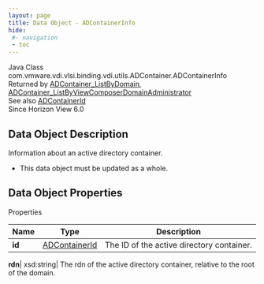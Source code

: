 ```yaml
---
layout: page
title: Data Object - ADContainerInfo
hide:
 #- navigation
 - toc
---
```






Java Class
    com.vmware.vdi.vlsi.binding.vdi.utils.ADContainer.ADContainerInfo  
Returned by
     [ADContainer_ListByDomain](vdi.utils.ADContainer.md#listByDomain), [ADContainer_ListByViewComposerDomainAdministrator](vdi.utils.ADContainer.md#listByViewComposerDomainAdministrator)  
See also
     [ADContainerId](vdi.entity.ADContainerId.md)  
Since 
    Horizon View 6.0

## Data Object Description 

Information about an active directory container. 

  * This data object must be updated as a whole.



## Data Object Properties

Properties

Name |  Type |  Description   
---|---|---  
**id**| [ADContainerId](vdi.entity.ADContainerId.md)|  The ID of the active directory container.   
  
**rdn**|  xsd:string|  The rdn of the active directory container, relative to the root of the domain.   
  
  
  

  
  

